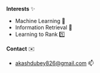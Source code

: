 **Interests** ✨ <br> 
  - Machine Learning  🤖
  - Information Retrieval 🔎
  - Learning to Rank 1️⃣

**Contact** ✉️
  - akashdubey826@gmail.com 📫
